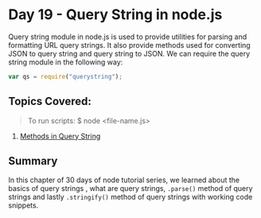 # Day 19 - Query String in node.js

Query string module in node.js is used to provide utilities for parsing and formatting URL query strings. It also provide methods used for converting JSON to query string and query string to JSON. We can require the query string module in the following way:

```js
var qs = require("querystring");
```

## Topics Covered:

> To run scripts: \$ node <file-name.js>

1. [Methods in Query String]()

## Summary

In this chapter of 30 days of node tutorial series, we learned about the basics of query strings , what are query strings, `.parse()` method of query strings and lastly `.stringify()` method of query strings with working code snippets.
